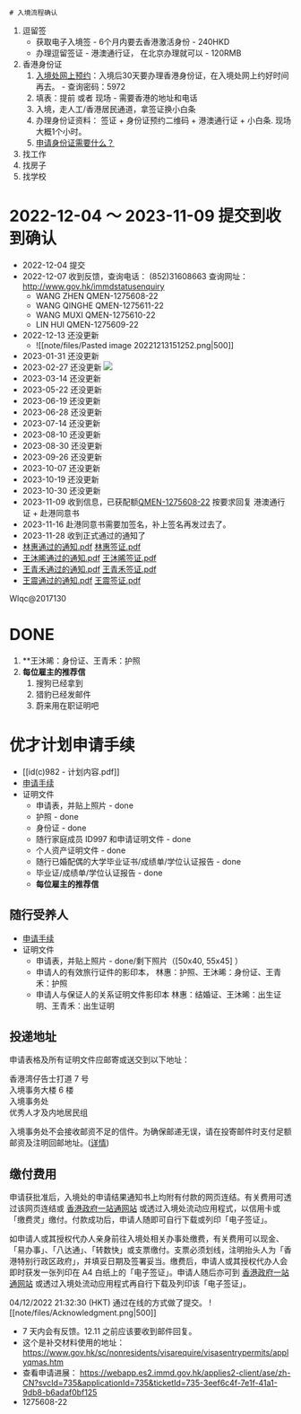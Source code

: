	# 入境流程确认
1. 逗留签
	- 获取电子入境签 - 6个月内要去香港激活身份 - 240HKD
	- 办理逗留签证 - 港澳通行证， 在北京办理就可以 - 120RMB
2. 香港身份证
	1. [入境处网上预约](https://www.gov.hk/sc/residents/immigration/idcard/hkic/bookregidcard.htm)：入境后30天要办理香港身份证，在入境处网上约好时间再去。  - 查询密码：5972
	2. 填表：提前 或者 现场 - 需要香港的地址和电话
	3. 入境，走人工/香港居民通道，拿签证换小白条
	4. 办理身份证资料： 签证 + 身份证预约二维码 + 港澳通行证 + 小白条.  现场大概1个小时。
	5. [申请身份证需要什么？](note/files/rop138.pdf)
3. 找工作
4. 找房子
5. 找学校
# 2022-12-04 ～ 2023-11-09 提交到收到确认
- 2022-12-04 提交
- 2022-12-07 收到反馈，查询电话： (852)31608663 查询网址： http://www.gov.hk/immdstatusenquiry 
	- WANG ZHEN QMEN-1275608-22
	- WANG QINGHE QMEN-1275611-22
	- WANG MUXI QMEN-1275610-22
	- LIN HUI QMEN-1275609-22
- 2022-12-13 还没更新
	- ![[note/files/Pasted image 20221213151252.png|500]]
- 2023-01-31 还没更新
- 2023-02-27 还没更新
![](note/files/Pasted%20image%2020230227193003.png)
- 2023-03-14 还没更新
- 2023-05-22 还没更新
- 2023-06-19 还没更新
- 2023-06-28 还没更新
- 2023-07-14 还没更新
- 2023-08-10 还没更新
- 2023-08-30 还没更新
- 2023-09-26 还没更新
- 2023-10-07 还没更新
- 2023-10-19 还没更新
- 2023-10-30 还没更新
- 2023-11-09 收到信息，已获配额[QMEN-1275608-22](note/出海/香港优才计划/反馈/QMEN-1275608-22.pdf)  按要求回复 港澳通行证 + 赴港同意书
- 2023-11-16 赴港同意书需要加签名，补上签名再发过去了。
- 2023-11-28 收到正式通过的通知了
- [林惠通过的通知.pdf](note/files/林惠通过的通知.pdf)         [林惠签证.pdf](note/files/Visa%20QMEN127560922.pdf)
- [王沐晞通过的通知.pdf](note/files/王沐晞通过的通知.pdf)      [王沐晞签证.pdf](note/files/Visa%20QMEN127561022.pdf)
- [王青禾通过的通知.pdf](note/files/王青禾通过的通知.pdf)       [王青禾签证.pdf](note/files/Visa%20QMEN127561122.pdf)
- [王震通过的通知.pdf](note/files/王震通过的通知.pdf)    [王震签证.pdf](note/files/Visa%20QMEN127560822.pdf)


Wlqc@2017130
# DONE
1. **王沐晞：身份证、王青禾：护照
2. **每位雇主的推荐信** 
	1. 搜狗已经拿到
	2. 猎豹已经发邮件
	3. 蔚来用在职证明吧

# 优才计划申请手续
- [[id(c)982 - 计划内容.pdf]]
- [申请手续](https://www.immd.gov.hk/hks/services/visas/quality_migrant_admission_scheme.html#secondTab)
- 证明文件
	- 申请表，并贴上照片 - done
	- 护照 - done
	- 身份证 - done
	- 随行家庭成员 ID997 和申请证明文件 - done
	- 个人资产证明文件 - done
	- 随行已婚配偶的大学毕业证书/成绩单/学位认证报告 - done
	- 毕业证/成绩单/学位认证报告 - done
	- **每位雇主的推荐信**
## 随行受养人
- [申请手续](https://www.immd.gov.hk/hks/services/visas/residence_as_dependant.html#secondTab)
- 证明文件
	- 申请表，并贴上照片 - done/剩下照片（[50x40, 55x45] ）
	- 申请人的有效旅行证件的影印本，
	  林惠：护照、王沐晞：身份证、王青禾：护照
	- 申请人与保证人的关系证明文件影印本
	  林惠：结婚证、王沐晞：出生证明、王青禾：出生证明
## 投递地址
申请表格及所有证明文件应邮寄或送交到以下地址：

香港湾仔告士打道 7 号  
入境事务大楼 6 楼  
入境事务处  
优秀人才及内地居民组

入境事务处不会接收邮资不足的信件。为确保邮递无误，请在投寄邮件时支付足额邮资及注明回邮地址。([详情](https://www.immd.gov.hk/hks/pay_sufficient_postage.html "详情"))

## 缴付费用

申请获批准后，入境处的申请结果通知书上均附有付款的网页连结。有关费用可透过该网页连结或 [香港政府一站通网站](https://www.gov.hk/sc/residents/immigration/nonpermanent/onlinepaymentforevisa.htm "香港政府一站通网站") 或透过入境处流动应用程式，以信用卡或「缴费灵」缴付。付款成功后，申请人随即可自行下载或列印「电子签证」。

如申请人或其授权代办人亲身前往入境处相关办事处缴费，有关费用可以现金、「易办事」、「八达通」、「转数快」或支票缴付。支票必须划线，注明抬头人为「香港特别行政区政府」，并填妥日期及签署妥当。缴费后，申请人或其授权代办人会即时获发一张列印在 A4 白纸上的「电子签证」。申请人随后亦可到 [香港政府一站通网站](https://www.gov.hk/sc/residents/immigration/nonpermanent/downloadevisa.htm "香港政府一站通网站") 或透过入境处流动应用程式再自行下载及列印该「电子签证」。




04/12/2022 21:32:30 (HKT) 通过在线的方式做了提交。
![[note/files/Acknowledgment.png|500]]
- 7 天内会有反馈。12.11 之前应该要收到邮件回复。
- 这个是补交材料使用的地址： https://www.gov.hk/sc/nonresidents/visarequire/visasentrypermits/applyqmas.htm
- 查看申请进展： https://webapp.es2.immd.gov.hk/applies2-client/ase/zh-CN?svcId=735&applicationId=735&ticketId=735-3eef6c4f-7e1f-41a1-9db8-b6adaf0bf125 
- 1275608-22

